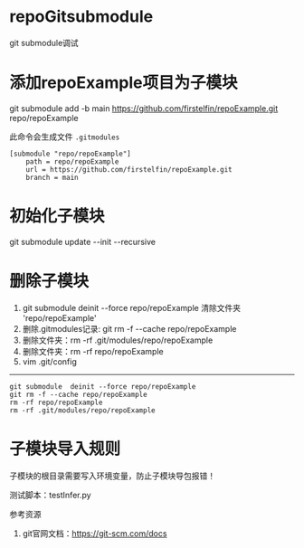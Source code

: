 # repoGitsubmodule

git submodule调试

# 添加repoExample项目为子模块

git submodule add -b main https://github.com/firstelfin/repoExample.git repo/repoExample

此命令会生成文件 `.gitmodules`

```shell
[submodule "repo/repoExample"]
	path = repo/repoExample
	url = https://github.com/firstelfin/repoExample.git
	branch = main
```

# 初始化子模块

git submodule update --init --recursive


# 删除子模块

1. git submodule  deinit --force repo/repoExample  清除文件夹 'repo/repoExample'
2. 删除.gitmodules记录: git rm -f --cache repo/repoExample
3. 删除文件夹：rm -rf .git/modules/repo/repoExample
4. 删除文件夹：rm -rf repo/repoExample
5. vim .git/config

---

```shell
git submodule  deinit --force repo/repoExample
git rm -f --cache repo/repoExample
rm -rf repo/repoExample
rm -rf .git/modules/repo/repoExample
```


# 子模块导入规则

子模块的根目录需要写入环境变量，防止子模块导包报错！

测试脚本：testInfer.py


参考资源

1. git官网文档：https://git-scm.com/docs

